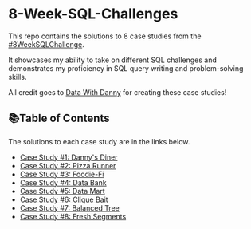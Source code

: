 # 8-Week-SQL-Challenges

This repo contains the solutions to 8 case studies from the [#8WeekSQLChallenge](https://8weeksqlchallenge.com/). 

It showcases my ability to take on different SQL challenges and demonstrates my proficiency in SQL query writing and problem-solving skills.

All credit goes to [Data With Danny](https://www.linkedin.com/company/datawithdanny/) for creating these case studies!

## 📚Table of Contents

The solutions to each case study are in the links below.

- [Case Study #1: Danny's Diner](https://github.com/rachelle-norman/8-Week-SQL-Challenges/blob/main/Case%20Study%20%231:%20Danny's%20Diner.md)
- [Case Study #2: Pizza Runner](https://github.com/rachelle-norman/8-Week-SQL-Challenges/blob/main/Case%20Study%20%232:%20Pizza%20Runner.md)
- [Case Study #3: Foodie-Fi](https://github.com/rachelle-norman/8-Week-SQL-Challenges/blob/main/Case%20Study%20%233%3A%20Foodie-Fi.md)
- [Case Study #4: Data Bank](Link)
- [Case Study #5: Data Mart](Link)
- [Case Study #6: Clique Bait](Link)
- [Case Study #7: Balanced Tree](Link)
- [Case Study #8: Fresh Segments](Link)
